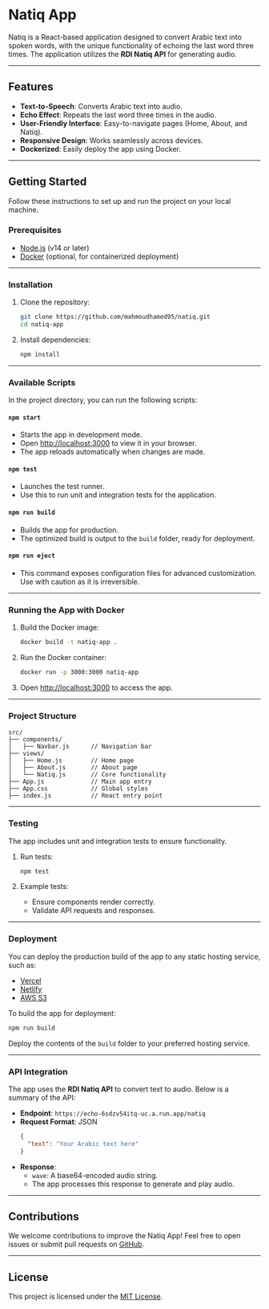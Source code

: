 
# Natiq App

Natiq is a React-based application designed to convert Arabic text into spoken words, with the unique functionality of echoing the last word three times. 
The application utilizes the **RDI Natiq API** for generating audio.

---

## Features
- **Text-to-Speech**: Converts Arabic text into audio.
- **Echo Effect**: Repeats the last word three times in the audio.
- **User-Friendly Interface**: Easy-to-navigate pages (Home, About, and Natiq).
- **Responsive Design**: Works seamlessly across devices.
- **Dockerized**: Easily deploy the app using Docker.

---

## Getting Started

Follow these instructions to set up and run the project on your local machine.

### Prerequisites
- [Node.js](https://nodejs.org/) (v14 or later)
- [Docker](https://www.docker.com/) (optional, for containerized deployment)

---

### Installation

1. Clone the repository:
   ```bash
   git clone https://github.com/mahmoudhamed95/natiq.git
   cd natiq-app
   ```

2. Install dependencies:
   ```bash
   npm install
   ```

---

### Available Scripts

In the project directory, you can run the following scripts:

#### `npm start`
- Starts the app in development mode.
- Open [http://localhost:3000](http://localhost:3000) to view it in your browser.
- The app reloads automatically when changes are made.

#### `npm test`
- Launches the test runner.
- Use this to run unit and integration tests for the application.

#### `npm run build`
- Builds the app for production.
- The optimized build is output to the `build` folder, ready for deployment.

#### `npm run eject`
- This command exposes configuration files for advanced customization. Use with caution as it is irreversible.

---

### Running the App with Docker

1. Build the Docker image:
   ```bash
   docker build -t natiq-app .
   ```

2. Run the Docker container:
   ```bash
   docker run -p 3000:3000 natiq-app
   ```

3. Open [http://localhost:3000](http://localhost:3000) to access the app.

---

### Project Structure

```
src/
├── components/
│   ├── Navbar.js      // Navigation bar
├── views/
│   ├── Home.js        // Home page
│   ├── About.js       // About page
│   └── Natiq.js       // Core functionality
├── App.js             // Main app entry
├── App.css            // Global styles
├── index.js           // React entry point
```

---

### Testing

The app includes unit and integration tests to ensure functionality.

1. Run tests:
   ```bash
   npm test
   ```

2. Example tests:
   - Ensure components render correctly.
   - Validate API requests and responses.

---

### Deployment

You can deploy the production build of the app to any static hosting service, such as:
- [Vercel](https://vercel.com/)
- [Netlify](https://www.netlify.com/)
- [AWS S3](https://aws.amazon.com/s3/)

To build the app for deployment:
```bash
npm run build
```
Deploy the contents of the `build` folder to your preferred hosting service.

---

### API Integration

The app uses the **RDI Natiq API** to convert text to audio. Below is a summary of the API:

- **Endpoint**: `https://echo-6sdzv54itq-uc.a.run.app/natiq`
- **Request Format**: JSON
  ```json
  {
    "text": "Your Arabic text here"
  }
  ```
- **Response**:
  - `wave`: A base64-encoded audio string.
  - The app processes this response to generate and play audio.

---

## Contributions

We welcome contributions to improve the Natiq App! Feel free to open issues or submit pull requests on [GitHub](https://github.com/mahmoudhamed95/natiq).

---

## License

This project is licensed under the [MIT License](LICENSE).
